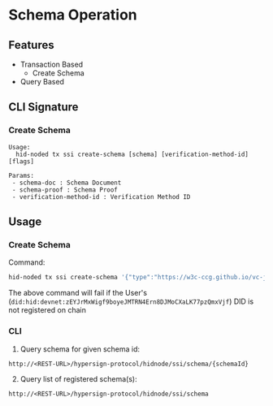 # Schema Operation

## Features

- Transaction Based
    - Create Schema
- Query Based

## CLI Signature

### Create Schema

```
Usage:
  hid-noded tx ssi create-schema [schema] [verification-method-id] [flags]

Params:
 - schema-doc : Schema Document
 - schema-proof : Schema Proof
 - verification-method-id : Verification Method ID
```

## Usage

### Create Schema

Command:

```sh
hid-noded tx ssi create-schema '{"type":"https://w3c-ccg.github.io/vc-json-schemas/schema/1.0/schema.json","modelVersion":"v1.0","id":"did:hid:devnet:zEYJrMxWigf9boyeJMTRN4Ern8DJMoCXaLK77pzQmxVjf;id=17de181feb67447da4e78259d92d0240;version=1.0","name":"HS credential template","author":"did:hid:devnet:zEYJrMxWigf9boyeJMTRN4Ern8DJMoCXaLK77pzQmxVjf","authored":"2022-04-10T04:07:12Z","schema":{"schema":"https://json-schema.org/draft-07/schema#","description":"test","type":"object","properties":"{myString:{type:string},myNumner:{type:number},myBool:{type:boolean}}","required":["myString","myNumner","myBool"],"additionalProperties":false}}' '{"type":"Ed25519VerificationKey2020","created":"2022-04-10T04:07:12Z","verificationMethod":"did:hid:devnet:zEYJrMxWigf9boyeJMTRN4Ern8DJMoCXaLK77pzQmxVjf#key-1","proofValue":"gLFhwYfObNJEOjNDaeYjprv7FpK0lIhZnFwgOsdRqRHOjQswfm3Hk9EehcYGePrFFwgy4lna73iA5J0BtjfCAw==","proofPurpose":"assertionMethod"}' --from node1 --broadcast-mode block --chain-id hidnode
```

The above command will fail if the User's (`did:hid:devnet:zEYJrMxWigf9boyeJMTRN4Ern8DJMoCXaLK77pzQmxVjf`) DID is not registered on chain

### CLI

1. Query schema for given schema id:

```
http://<REST-URL>/hypersign-protocol/hidnode/ssi/schema/{schemaId}
```

2. Query list of registered schema(s):

```
http://<REST-URL>/hypersign-protocol/hidnode/ssi/schema
```